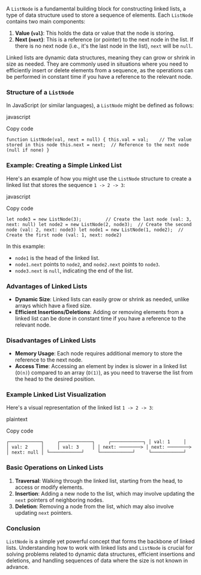 A `ListNode` is a fundamental building block for constructing linked lists, a type of data structure used to store a sequence of elements. Each `ListNode` contains two main components:

1.  **Value (`val`)**: This holds the data or value that the node is storing.
2.  **Next (`next`)**: This is a reference (or pointer) to the next node in the list. If there is no next node (i.e., it's the last node in the list), `next` will be `null`.

Linked lists are dynamic data structures, meaning they can grow or shrink in size as needed. They are commonly used in situations where you need to efficiently insert or delete elements from a sequence, as the operations can be performed in constant time if you have a reference to the relevant node.

### Structure of a `ListNode`

In JavaScript (or similar languages), a `ListNode` might be defined as follows:

javascript

Copy code

`function ListNode(val, next = null) {
    this.val = val;    // The value stored in this node
    this.next = next;  // Reference to the next node (null if none)
}` 

### Example: Creating a Simple Linked List

Here's an example of how you might use the `ListNode` structure to create a linked list that stores the sequence `1 -> 2 -> 3`:

javascript

Copy code

`let node3 = new ListNode(3);         // Create the last node (val: 3, next: null)
let node2 = new ListNode(2, node3);  // Create the second node (val: 2, next: node3)
let node1 = new ListNode(1, node2);  // Create the first node (val: 1, next: node2)` 

In this example:

-   `node1` is the head of the linked list.
-   `node1.next` points to `node2`, and `node2.next` points to `node3`.
-   `node3.next` is `null`, indicating the end of the list.

### Advantages of Linked Lists

-   **Dynamic Size**: Linked lists can easily grow or shrink as needed, unlike arrays which have a fixed size.
-   **Efficient Insertions/Deletions**: Adding or removing elements from a linked list can be done in constant time if you have a reference to the relevant node.

### Disadvantages of Linked Lists

-   **Memory Usage**: Each node requires additional memory to store the reference to the next node.
-   **Access Time**: Accessing an element by index is slower in a linked list (`O(n)`) compared to an array (`O(1)`), as you need to traverse the list from the head to the desired position.

### Example Linked List Visualization

Here's a visual representation of the linked list `1 -> 2 -> 3`:

plaintext

Copy code

 `┌────────────┐     ┌────────────┐     ┌────────────┐
    │ val: 1     │     │ val: 2     │     │ val: 3     │
    │ next: ────────> │ next: ────────> │ next: null │
    └────────────┘     └────────────┘     └────────────┘` 

### Basic Operations on Linked Lists

1.  **Traversal**: Walking through the linked list, starting from the head, to access or modify elements.
2.  **Insertion**: Adding a new node to the list, which may involve updating the `next` pointers of neighboring nodes.
3.  **Deletion**: Removing a node from the list, which may also involve updating `next` pointers.

### Conclusion

`ListNode` is a simple yet powerful concept that forms the backbone of linked lists. Understanding how to work with linked lists and `ListNode` is crucial for solving problems related to dynamic data structures, efficient insertions and deletions, and handling sequences of data where the size is not known in advance.
